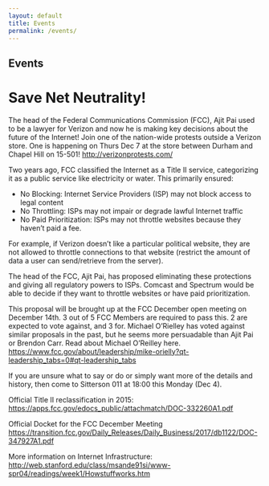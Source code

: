 ```yaml
---
layout: default
title: Events 
permalink: /events/
---
```

<h2> Events </h2>

# Save Net Neutrality!

The head of the Federal Communications Commission (FCC), Ajit Pai used to be a lawyer for Verizon and now he is making key decisions about the future of the Internet! Join one of the nation-wide protests outside a Verizon store. One is happening on Thurs Dec 7 at the store between Durham and Chapel Hill on 15-501! http://verizonprotests.com/

Two years ago, FCC classified the Internet as a Title II service, categorizing it as a public service like electricity or water. This primarily ensured:

- No Blocking: 		Internet Service Providers (ISP) may not block access to legal content
- No Throttling:		ISPs may not impair or degrade lawful Internet traffic
- No Paid Prioritization:	ISPs may not throttle websites because they haven’t paid a fee.

For example, if Verizon doesn’t like a particular political website, they are not allowed to throttle connections to that website (restrict the amount of data a user can send/retrieve from the server).

The head of the FCC, Ajit Pai, has proposed eliminating these protections and giving all regulatory powers to ISPs. Comcast and Spectrum would be able to decide if they want to throttle websites or have paid prioritization.

This proposal will be brought up at the FCC December open meeting on December 14th. 3 out of 5 FCC Members are required to pass this. 2 are expected to vote against, and 3 for. Michael O’Rielley has voted against similar proposals in the past, but he seems more persuadable than Ajit Pai or Brendon Carr. Read about Michael O’Reilley here.
https://www.fcc.gov/about/leadership/mike-orielly?qt-leadership_tabs=0#qt-leadership_tabs


If you are unsure what to say or do or simply want more of the details and history, then come to Sitterson 011 at 18:00 this Monday (Dec 4). 


Official Title II reclassification in 2015: https://apps.fcc.gov/edocs_public/attachmatch/DOC-332260A1.pdf

Official Docket for the FCC December Meeting https://transition.fcc.gov/Daily_Releases/Daily_Business/2017/db1122/DOC-347927A1.pdf

More information on Internet Infrastructure: http://web.stanford.edu/class/msande91si/www-spr04/readings/week1/Howstuffworks.htm


<!-- add dc919's google calendar?
		add our EFF event
		future upcoming events -->
